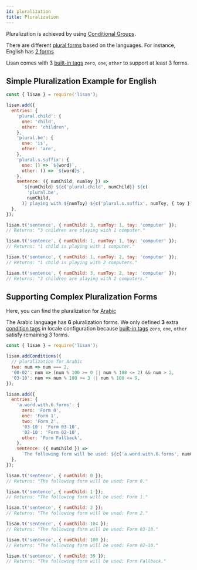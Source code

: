 ```yaml
---
id: pluralization
title: Pluralization
---
```


Pluralization is achieved by using [Conditional Groups](/docs/conditional-groups).

There are different [plural forms](https://developer.mozilla.org/en-US/docs/Mozilla/Localization/Localization_and_Plurals)
based on the languages. For instance, English has [2 forms](<https://developer.mozilla.org/en-US/docs/Mozilla/Localization/Localization_and_Plurals#Plural_rule_1_(2_forms)>)

Lisan comes with 3 [built-in tags](/docs/conditional-groups#reserved-words)
`zero`, `one`, `other` to support at least 3 forms.

## Simple Pluralization Example for English

```js
const { lisan } = require('lisan');

lisan.add({
  entries: {
    'plural.child': {
      one: 'child',
      other: 'children',
    },
    'plural.be': {
      one: 'is',
      other: 'are',
    },
    'plural.s.suffix': {
      one: () => `${word}`,
      other: () => `${word}s`,
    },
    sentence: ({ numChild, numToy }) =>
      `${numChild} ${c('plural.child', numChild)} ${c(
        'plural.be',
        numChild,
      )} playing with ${numToy} ${c('plural.s.suffix', numToy, { toy })}.`,
  },
});

lisan.t('sentence', { numChild: 3, numToy: 1, toy: 'computer' });
// Returns: "3 children are playing with 1 computer."

lisan.t('sentence', { numChild: 1, numToy: 1, toy: 'computer' });
// Returns: "1 child is playing with 1 computer."

lisan.t('sentence', { numChild: 1, numToy: 2, toy: 'computer' });
// Returns: "1 child is playing with 2 computers."

lisan.t('sentence', { numChild: 3, numToy: 2, toy: 'computer' });
// Returns: "3 children are playing with 2 computers."
```

## Supporting Complex Pluralization Forms

Here, you can find the pluralization for [Arabic](<https://developer.mozilla.org/en-US/docs/Mozilla/Localization/Localization_and_Plurals#Plural_rule_12_(6_forms)>)

The Arabic language has **6** pluralization forms.
We only defined **3** extra [condition tags](/docs/conditional-groups#condition-tag)
in locale configuration because
[built-in tags](/docs/conditional-groups#reserved-words)
`zero`, `one`, `other` satisfy remaining 3 forms.

```js
const { lisan } = require('lisan');

lisan.addConditions({
  // pluralization for Arabic
  two: num => num === 2,
  '00-02': num => (num % 100 >= 0 || num % 100 <= 2) && num > 2,
  '03-10': num => num % 100 >= 3 || num % 100 <= 9,
});

lisan.add({
  entries: {
    'a.word.with.6.forms': {
      zero: 'Form 0',
      one: 'Form 1',
      two: 'Form 2',
      '03-10': 'Form 03-10',
      '02-10': 'Form 02-10',
      other: 'Form Fallback',
    },
    sentence: ({ numChild }) =>
      `The following form will be used: ${c('a.word.with.6.forms', numChild)}`,
  },
});

lisan.t('sentence', { numChild: 0 });
// Returns: "The following form will be used: Form 0."

lisan.t('sentence', { numChild: 1 });
// Returns: "The following form will be used: Form 1."

lisan.t('sentence', { numChild: 2 });
// Returns: "The following form will be used: Form 2."

lisan.t('sentence', { numChild: 104 });
// Returns: "The following form will be used: Form 03-10."

lisan.t('sentence', { numChild: 100 });
// Returns: "The following form will be used: Form 02-10."

lisan.t('sentence', { numChild: 39 });
// Returns: "The following form will be used: Form Fallback."
```
